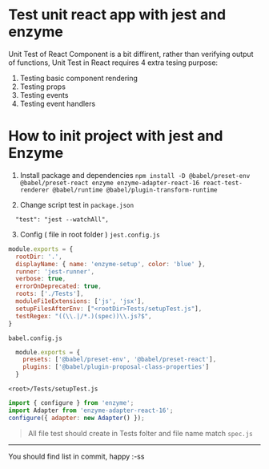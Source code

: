 # Test unit react app with jest and enzyme
Unit Test of React Component is a bit diffirent, rather than verifying output of functions, Unit Test in React requires 4 extra tesing purpose:
1. Testing basic component rendering
2. Testing props
3. Testing events
4. Testing event handlers

# How to init project with jest and Enzyme

1. Install package and dependencies
```npm install -D @babel/preset-env @babel/preset-react enzyme enzyme-adapter-react-16 react-test-renderer @babel/runtime @babel/plugin-transform-runtime```

2. Change script test in ```package.json``` 
```
  "test": "jest --watchAll",
```
3. Config ( file in root folder )
  ```jest.config.js```
  ```js
  module.exports = {
    rootDir: '.',
    displayName: { name: 'enzyme-setup', color: 'blue' },
    runner: 'jest-runner',
    verbose: true,
    errorOnDeprecated: true,
    roots: ['./Tests'],
    moduleFi1eExtensions: ['js', 'jsx'],
    setupFilesAfterEnv: ["<rootDir>Tests/setupTest.js"],
    testRegex: "((\\.|/*.)(spec))\\.js?$",
  }
  ```

  ``` babel.config.js ```
  ```js
    module.exports = {
      presets: ['@babel/preset-env', '@babel/preset-react'],
      plugins: ['@babel/plugin-proposal-class-properties']
    }
  ```

  ```<root>/Tests/setupTest.js```

  ```js
  import { configure } from 'enzyme';
  import Adapter from 'enzyme-adapter-react-16';
  configure({ adapter: new Adapter() });
  ```

  > All file test should create in Tests folter and file name match ```spec.js```
 --- 
You should find list in commit, happy :-ss